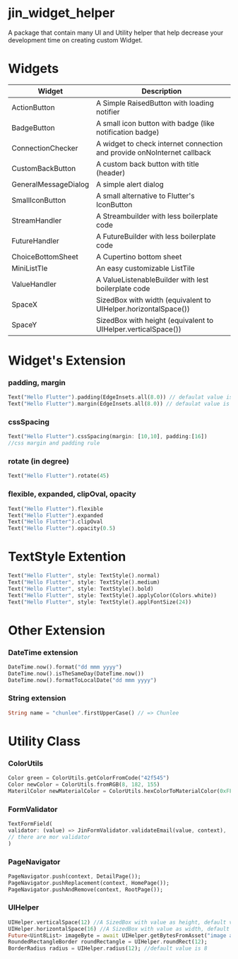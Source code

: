 # jin_widget_helper

A package that contain many UI and Utility helper that help decrease your development time on creating custom Widget.

# Widgets

| Widget               | Description                                                             |
| -------------------- | ----------------------------------------------------------------------- |
| ActionButton         | A Simple RaisedButton with loading notifier                             |
| BadgeButton          | A small icon button with badge (like notification badge)                |
| ConnectionChecker    | A widget to check internet connection and provide onNoInternet callback |
| CustomBackButton     | A custom back button with title (header)                                |
| GeneralMessageDialog | A simple alert dialog                                                   |
| SmallIconButton      | A small alternative to Flutter's IconButton                             |
| StreamHandler        | A Streambuilder with less boilerplate code                              |
| FutureHandler        | A FutureBuilder with less boilerplate code                              |
| ChoiceBottomSheet    | A Cupertino bottom sheet                                                |
| MiniListTle          | An easy customizable ListTile                                           |
| ValueHandler         | A ValueListenableBuilder with lest boilerplate code                     |
| SpaceX               | SizedBox with width (equivalent to UIHelper.horizontalSpace())          |
| SpaceY               | SizedBox with height (equivalent to UIHelper.verticalSpace())           |

# Widget's Extension

### padding, margin

```dart
Text("Hello Flutter").padding(EdgeInsets.all(8.0)) // defaulat value is EdgeInsets.all(8.0)
Text("Hello Flutter").margin(EdgeInsets.all(8.0)) // defaulat value is EdgeInsets.all(8.0)
```

### cssSpacing

```dart
Text("Hello Flutter").cssSpacing(margin: [10,10], padding:[16])
//css margin and padding rule
```

### rotate (in degree)

```dart
Text("Hello Flutter").rotate(45)
```

### flexible, expanded, clipOval, opacity

```dart
Text("Hello Flutter").flexible
Text("Hello Flutter").expanded
Text("Hello Flutter").clipOval
Text("Hello Flutter").opacity(0.5)
```

# TextStyle Extention

```dart
Text("Hello Flutter", style: TextStyle().normal)
Text("Hello Flutter", style: TextStyle().medium)
Text("Hello Flutter", style: TextStyle().bold)
Text("Hello Flutter", style: TextStyle().applyColor(Colors.white))
Text("Hello Flutter", style: TextStyle().applFontSize(24))
```

# Other Extension

### DateTime extension

```dart
DateTime.now().format("dd mmm yyyy")
DateTime.now().isTheSameDay(DateTime.now())
DateTime.now().formatToLocalDate("dd mmm yyyy")
```

### String extension

```dart
String name = "chunlee".firstUpperCase() // => Chunlee
```

# Utility Class

### ColorUtils

```dart
Color green = ColorUtils.getColorFromCode("42f545")
Color newColor = ColorUtils.fromRGB(8, 182, 155)
MaterilColor newMaterialColor = ColorUtils.hexColorToMaterialColor(0xFF869CF4)
```

### FormValidator

```dart
TextFormField(
validator: (value) => JinFormValidator.validateEmail(value, context),
// there are mor validator
)
```

### PageNavigator

```dart
PageNavigator.push(context, DetailPage());
PageNavigator.pushReplacement(context, HomePage());
PageNavigator.pushAndRemove(context, RootPage());
```

### UIHelper

```dart
UIHelper.verticalSpace(12) //A SizedBox with value as height, default value is 8
UIHelper.horizontalSpace(16) //A SizedBox with value as width, default value is 8
Future<Uint8List> imageByte = await UIHelper.getBytesFromAsset("image asset path", 200); //200 is imagewidth
RoundedRectangleBorder roundRectangle = UIHelper.roundRect(12);
BorderRadius radius = UIHelper.radius(12); //default value is 8
```
